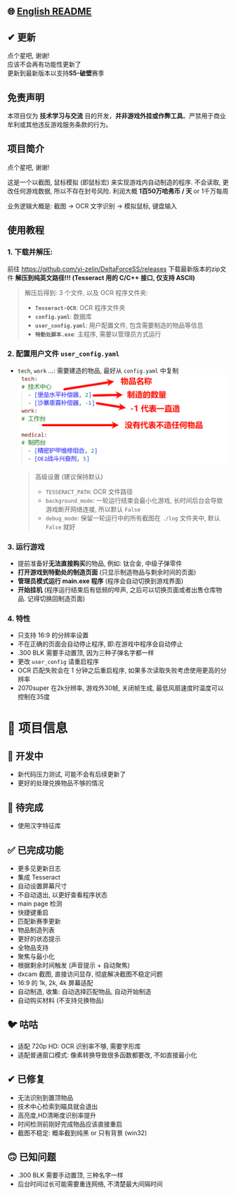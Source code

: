## 🌐 [English README](README.en.md)

## ✔ 更新
点个星吧, 谢谢!  
应该不会再有功能性更新了  
更新到最新版本以支持**S5-破壁**赛季

## 免责声明
本项目仅为 **技术学习与交流** 目的开发，**并非游戏外挂或作弊工具**。严禁用于商业牟利或其他违反游戏服务条款的行为。

## 项目简介  
点个星吧, 谢谢!  

这是一个以截图, 鼠标模拟 (即鼠标宏) 来实现游戏内自动制造的程序. 不会读取, 更改任何游戏数据, 所以不存在封号风险. 利润大概 **1百50万哈弗币 / 天** or 1千万每周  

业务逻辑大概是: 截图 -> OCR 文字识别 -> 模拟鼠标, 键盘输入  

## 使用教程  
### 1. 下载并解压:
前往 https://github.com/yi-zelin/DeltaForceSS/releases 下载最新版本的zip文件
**解压到纯英文路径!!! (Tesseract 用的 C/C++ 接口, 仅支持 ASCII)**  

> 解压后得到: 3 个文件, 以及 OCR 程序文件夹:  
> * **`Tesseract-OCR`**: OCR 程序文件夹
> * **`config.yaml`**: 数据库  
> * **`user_config.yaml`**: 用户配置文件, 包含需要制造的物品等信息
> * **`特勤处脚本.exe`**: 主程序, 需要以管理员方式运行  

### 2. 配置用户文件 `user_config.yaml` 
* `tech`, `work` ...: 需要建造的物品, 最好从 `config.yaml` 中复制  
![alt text](.img/image1.png)  

  > 高级设置 (建议保持默认)
  > * `TESSERACT_PATH`: OCR 文件路径
  > * `background_mode`: 一轮运行结束会最小化游戏, 长时间后台会导致游戏断开网络连接, 所以默认 `False`  
  > * `debug_mode`: 保留一轮运行中的所有截图在 `./log` 文件夹中, 默认 `False` 就好  


### 3. 运行游戏  
* 提前准备好**无法直接购买**的物品, 例如: 钛合金, 中级子弹零件  
* **打开游戏到特勤处的制造页面** (只显示制造物品与剩余时间的页面)  
* **管理员模式运行 main.exe 程序** (程序会自动切换到游戏界面)  
* **开始挂机** (程序运行结束后有低频的哔声, 之后可以切换页面或者出售仓库物品. 记得切换回制造页面)  

### 4. 特性
* 只支持 16:9 的分辨率设置
* 不在正确的页面会自动停止程序, 即:在游戏中程序会自动停止
* .300 BLK 需要手动置顶, 因为三种子弹名字都一样  
* 更改 `user_config` 请重启程序
* OCR 匹配失败会在 1 分钟之后重启程序, 如果多次读取失败考虑使用更高的分辨率
* 2070super 在2k分辨率, 游戏外30帧, 关闭帧生成, 最低风扇速度时温度可以控制在35度

# 📃 项目信息 

## 📌 开发中  
* 新代码压力测试, 可能不会有后续更新了
* 更好的处理兑换物品不够的情况

## 🚧 待完成  
* 使用汉字特征库  

## ✅ 已完成功能  
* 更多见更新日志
* 集成 Tesseract
* 自动设置屏幕尺寸 
* 不自动退出, 以更好查看程序状态
* main page 检测
* 快捷键重启
* 匹配新赛季更新
* 物品制造列表
* 更好的状态提示  
* 全物品支持  
* 聚焦与最小化  
* 根据剩余时间触发 (声音提示 + 自动聚焦)  
* dxcam 截图, 直接访问显存, 彻底解决截图不稳定问题  
* 16:9 的 1k, 2k, 4k 屏幕适配  
* 自动制造, 收集: 自动选择匹配物品, 自动开始制造  
* 自动购买材料 (不支持兑换物品)  

## 🐦 咕咕  
* 适配 720p HD: OCR 识别率不够, 需要字形库  
* 适配普通窗口模式: 像素转换导致很多函数都要改, 不如直接最小化  

## ✔ 已修复  
* 无法识别到置顶物品
* 技术中心检索到瞄具就会退出
* 高亮度,HD清晰度识别率提升
* 时间检测前刚好完成物品应该直接重启  
* 截图不稳定: 概率截到纯黑 or 只有背景 (win32)  

## 🙃 已知问题  
* .300 BLK 需要手动置顶, 三种名字一样  
* 后台时间过长可能需要重连网络, 不清楚最大间隔时间  
